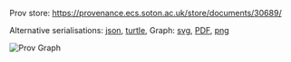 
Prov store: https://provenance.ecs.soton.ac.uk/store/documents/30689/
	
Alternative serialisations: [json](https://provenance.ecs.soton.ac.uk/store/documents/30689.json), [turtle](https://provenance.ecs.soton.ac.uk/store/documents/30689.ttl), 
Graph: [svg](https://provenance.ecs.soton.ac.uk/store/documents/30689.svg), [PDF](https://provenance.ecs.soton.ac.uk/store/documents/30689.pdf), [png](https://provenance.ecs.soton.ac.uk/store/documents/30689.png)

![Prov Graph](https://provenance.ecs.soton.ac.uk/store/documents/30689.png)

		